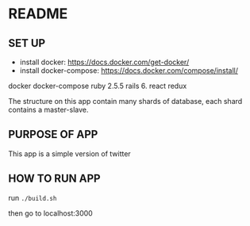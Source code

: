 # README

## SET UP

- install docker: https://docs.docker.com/get-docker/
- install docker-compose: https://docs.docker.com/compose/install/

docker
docker-compose
ruby 2.5.5
rails 6.
react
redux

The structure on this app contain many shards of database, each shard contains a master-slave.

## PURPOSE OF APP
This app is a simple version of twitter

## HOW TO RUN APP

run `./build.sh`

then go to localhost:3000





